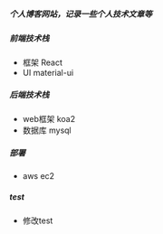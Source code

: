 ##### 个人博客网站，记录一些个人技术文章等
##### 前端技术栈
* 框架 React
* UI material-ui
##### 后端技术栈
* web框架 koa2
* 数据库 mysql
##### 部署
* aws ec2
##### test
* 修改test
